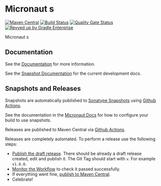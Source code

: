 <!-- Checklist: https://github.com/micronaut-projects/micronaut-core/wiki/New-Module-Checklist -->

# Micronaut s

[![Maven Central](https://img.shields.io/maven-central/v/io.micronaut.s/micronaut-project-template.svg?label=Maven%20Central)](https://search.maven.org/search?q=g:%22io.micronaut.project-template%22%20AND%20a:%22micronaut-project-template%22)
[![Build Status](https://github.com/micronaut-projects/micronaut-s/workflows/Java%20CI/badge.svg)](https://github.com/micronaut-projects/micronaut-project-template/actions)
[![Quality Gate Status](https://sonarcloud.io/api/project_badges/measure?project=micronaut-projects_micronaut-template&metric=alert_status)](https://sonarcloud.io/summary/new_code?id=micronaut-projects_micronaut-template)
[![Revved up by Gradle Enterprise](https://img.shields.io/badge/Revved%20up%20by-Gradle%20Enterprise-06A0CE?logo=Gradle&labelColor=02303A)](https://ge.micronaut.io/scans)

Micronaut s

## Documentation

See the [Documentation](https://micronaut-projects.github.io/micronaut-s/latest/guide/) for more information.

See the [Snapshot Documentation](https://micronaut-projects.github.io/micronaut-s/snapshot/guide/) for the current development docs.

<!-- ## Examples

Examples can be found in the [examples](https://github.com/micronaut-projects/micronaut-s/tree/master/examples) directory. -->

## Snapshots and Releases

Snapshots are automatically published to [Sonatype Snapshots](https://s01.oss.sonatype.org/content/repositories/snapshots/io/micronaut/) using [Github Actions](https://github.com/micronaut-projects/micronaut-s/actions).

See the documentation in the [Micronaut Docs](https://docs.micronaut.io/latest/guide/index.html#usingsnapshots) for how to configure your build to use snapshots.

Releases are published to Maven Central via [Github Actions](https://github.com/micronaut-projects/micronaut-s/actions).

Releases are completely automated. To perform a release use the following steps:

* [Publish the draft release](https://github.com/micronaut-projects/micronaut-s/releases). There should be already a draft release created, edit and publish it. The Git Tag should start with `v`. For example `v1.0.0`.
* [Monitor the Workflow](https://github.com/micronaut-projects/micronaut-s/actions?query=workflow%3ARelease) to check it passed successfully.
* If everything went fine, [publish to Maven Central](https://github.com/micronaut-projects/micronaut-s/actions?query=workflow%3A"Maven+Central+Sync").
* Celebrate!
